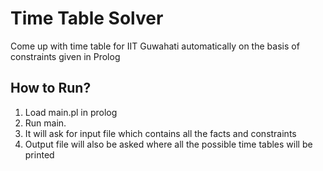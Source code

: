 Time Table Solver
=================
Come up with time table for IIT Guwahati automatically on the basis of constraints given in Prolog

How to Run?
------------
1. Load main.pl in prolog<br/>
2. Run main.<br/>
3. It will ask for input file which contains all the facts and constraints<br/>
4. Output file will also be asked where all the possible time tables will be printed